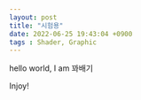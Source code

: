 ```yaml
---
layout: post
title: "시험용"
date: 2022-06-25 19:43:04 +0900
tags : Shader, Graphic
---
```

hello world, I am 꽈배기

Injoy!